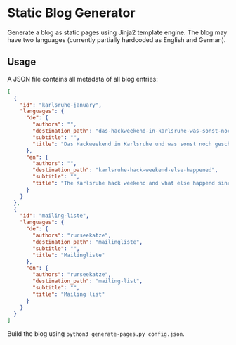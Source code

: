 # Static Blog Generator

Generate a blog as static pages using Jinja2 template engine.
The blog may have two languages (currently partially hardcoded as English and German).

## Usage

A JSON file contains all metadata of all blog entries:

```json
[
  {
    "id": "karlsruhe-january",
    "languages": {
      "de": {
        "authors": "",
        "destination_path": "das-hackweekend-in-karlsruhe-was-sonst-noch-geschah",
        "subtitle": "",
        "title": "Das Hackweekend in Karlsruhe und was sonst noch geschah"
      },
      "en": {
        "authors": "",
        "destination_path": "karlsruhe-hack-weekend-else-happened",
        "subtitle": "",
        "title": "The Karlsruhe hack weekend and what else happend since January"
      }
    }
  },
  {
    "id": "mailing-liste",
    "languages": {
      "de": {
        "authors": "rurseekatze",
        "destination_path": "mailingliste",
        "subtitle": "",
        "title": "Mailingliste"
      },
      "en": {
        "authors": "rurseekatze",
        "destination_path": "mailing-list",
        "subtitle": "",
        "title": "Mailing list"
      }
    }
  }
]
```

Build the blog using `python3 generate-pages.py config.json`.



